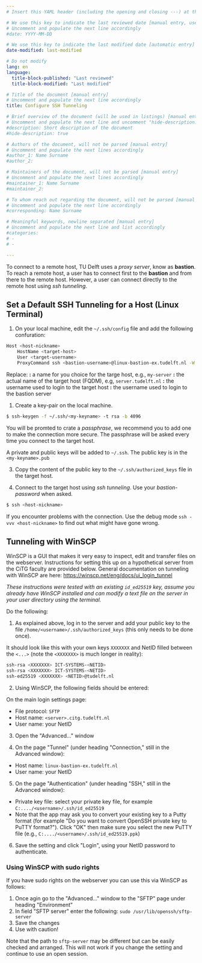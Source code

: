 ```yaml
---
# Insert this YAML header (including the opening and closing ---) at the beginning of the document and fill it out accordingly

# We use this key to indicate the last reviewed date [manual entry, use YYYY-MM-DD]
# Uncomment and populate the next line accordingly
#date: YYYY-MM-DD

# We use this key to indicate the last modified date [automatic entry]
date-modified: last-modified

# Do not modify
lang: en
language: 
  title-block-published: "Last reviewed"
  title-block-modified: "Last modified"

# Title of the document [manual entry]
# Uncomment and populate the next line accordingly
title: Configure SSH Tunneling

# Brief overview of the document (will be used in listings) [manual entry]
# Uncomment and populate the next line and uncomment "hide-description: true".
#description: Short description of the document
#hide-description: true

# Authors of the document, will not be parsed [manual entry]
# Uncomment and populate the next lines accordingly
#author_1: Name Surname
#author_2:

# Maintainers of the document, will not be parsed [manual entry]
# Uncomment and populate the next lines accordingly
#maintainer_1: Name Surname
#maintainer_2:

# To whom reach out regarding the document, will not be parsed [manual entry]
# Uncomment and populate the next line accordingly
#corresponding: Name Surname

# Meaningful keywords, newline separated [manual entry]
# Uncomment and populate the next line and list accordingly
#categories: 
# - 
# - 

---
```


To connect to a remote host, TU Delft uses a *proxy server*, know as  **bastion**. To reach a remote host, a user has to connect first to the **bastion** and from there to the remote host. However, a user can connect directly to the remote host using *ssh tunneling*.

## Set a Default SSH Tunneling for a Host (Linux Terminal)

1. On your local machine, edit the `~/.ssh/config` file and add the following confuration:

```bash 
Host <host-nickname>
    HostName <target-host>
    User <target-username>
    ProxyCommand ssh <bastion-username>@linux-bastion-ex.tudelft.nl -W %h:%p 
```
Replace:
**<host-nickname>:** a name for you choice for the targe host, e.g., `my-server`
**<target-host>:** the actual name of the target host (FQDM), e.g, `server.tudelft.nl`
**<target-username>:**  the username used to login to the target host
**<bastion-username>:** the username used to login to the bastion server

1. Create a key-pair on the local machine.

```bash
$ ssh-keygen -f ~/.ssh/<my-keyname> -t rsa -b 4096
```
You will be promted to crate a *passphrase*, we recommend you to add one to make the connection more secure. The passphrase will be asked every time you connect to the target host.

A private and public keys will be added to `~/.ssh`. The public key is in the `<my-keyname>.pub`

3. Copy the content of the public key to the `~/.ssh/authorized_keys` file in the target host.

4. Connect to the target host using *ssh tunneling*. Use your *bastion-password* when asked.

```bash
$ ssh <host-nickname>
```

If you encounter problems with the connection. Use the debug mode `ssh -vvv <host-nickname>` to find out what might have gone wrong.


## Tunneling with WinSCP

WinSCP is a GUI that makes it very easy to inspect, edit and transfer files on the webserver. Instructions for setting this up on a hypothetical server from the CiTG faculty are provided below. General documentation on tunneling with WinSCP are here: https://winscp.net/eng/docs/ui_login_tunnel

_These instructions were tested with an existing `id_ed25519` key, assume you already have WinSCP installed and can modify a text file on the server in your user directory using the terminal._

Do the following:

1. As explained above, log in to the server and add your public key to the file `/home/<username>/.ssh/authorized_keys` (this only needs to be done once).

It should look like this with your own keys `XXXXXXX` and NetID filled between the `<...>` (note the `<XXXXXXX>` is much longer in reality):

```bash
ssh-rsa <XXXXXXX> ICT-SYSTEMS-<NETID>
ssh-rsa <XXXXXXX> ICT-SYSTEMS-<NETID>
ssh-ed25519 <XXXXXXX> <NETID>@tudelft.nl
```

2. Using WinSCP, the following fields should be entered:

On the main login settings page:
- File protocol: `SFTP`
- Host name: `<server>.citg.tudelft.nl`
- User name: your NetID

3. Open the "Advanced..." window

4. On the page "Tunnel" (under heading "Connection," still in the Advanced window):
- Host name: `linux-bastion-ex.tudelft.nl`
- User name: your NetID

5. On the page "Authentication" (under heading "SSH," still in the Advanced window):
- Private key file: select your private key file, for example `C:..../<username>/.ssh/id_ed25519`
- Note that the app may ask you to convert your existing key to a Putty format (for example "Do you want to convert OpenSSH private key to PuTTY format?"). Click "OK" then make sure you select the new PuTTY file (e.g., `C:..../<username>/.ssh/id_ed25519.ppk`)

6. Save the setting and click "Login", using your NetID password to authenticate.

### Using WinSCP with sudo rights

If you have sudo rights on the webserver you can use this via WinSCP as follows:

1. Once agin go to the "Advanced..." window to the "SFTP" page under heading "Environment"
2. In field "SFTP server" enter the following: `sudo /usr/lib/openssh/sftp-server`
3. Save the changes
4. Use with caution!

Note that the path to `sftp-server` may be different but can be easily checked and arranged. This will not work if you change the setting and continue to use an open session.
